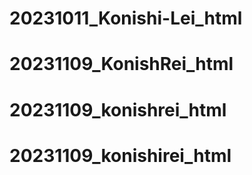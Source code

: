# 20231011_Konishi-Lei_html
# 20231109_KonishRei_html
# 20231109_konishrei_html
# 20231109_konishirei_html
